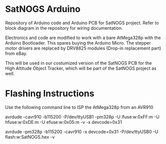 SatNOGS Arduino
===============

Repository of Arduino code and Arduino PCB for SatNOGS project.
Refer to block diagram in the repository for wiring documentation.

Electronics and code are modified to work with a bare AtMega328p with the Arduino Bootloader. This spares buying the Arduino Micro. The stepper motor drivers are replaced by DRV8825 modules (Drop-in replacement part) from eBay.

This will be used in our costumized version of the SatNOGS PCB for the High Altitude Object Tracker, which will be part of the SatNOGS project as well.

# Flashing Instructions

Use the following command line to ISP the AtMega328p from an AVR910

avrdude -cavr910 -b115200 -P/dev/ttyUSB1 -pm328p -U lfuse:w:0xFF:m -U hfuse:w:0xDE:m -U efuse:w:0x05:m -v -x devcode=0x31

avrdude -pm328p -b115200 -cavr910 -x devcode=0x31 -P/dev/ttyUSB0 -U flash:w:SatNOGS.hex -v
